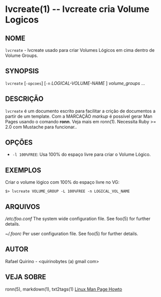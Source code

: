 lvcreate(1) -- lvcreate cria Volume Logicos
===============================================

NOME
----

`lvcreate` - lvcreate usado para criar Volumes Lógicos em cima dentro de Volume Groups.

SYNOPSIS
--------

`lvcreate` [`-opcoes`] [`-n` *LOGICAL-VOLUME-NAME* ] *volume_groups* ...

DESCRIÇÃO
---------

`lvcreate` é um documento escrito para facilitar a crição de documentos a partir de um template.
Com a MARCAÇÃO *markup* é possível gerar Man Pages usando o comando **ronn**. Veja mais em ronn(1).
Necessita Ruby >= 2.0 com Mustache para funcionar..

OPÇÕES
------

* `-l 100%FREE`:
  Usa 100% do espaço livre para criar o Volume Lógico.


EXEMPLOS
--------

Criar o volume lógico com 100% do espaço livre no VG:

   `$> lvcreate VOLUME_GROUP -L 100%FREE -n LOGICAL_VOL_NAME`


ARQUIVOS
--------


*/etc/foo.conf*
  The system wide configuration file. See foo(5) for further details.

*~/.foorc*
  Per user configuration file. See foo(5) for further details.


AUTOR
-----

Rafael Quirino - <quirinobytes (a) gmail com>

VEJA SOBRE
----------

ronn(5), markdown(1), txt2tags(1) [Linux Man Page Howto](
http://www.schweikhardt.net/man_page_howto.html)

